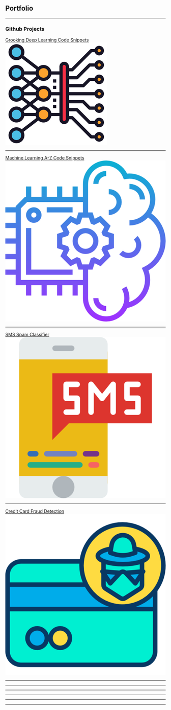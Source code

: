 ## Portfolio

---

### Github Projects

[Grooking Deep Learning Code Snippets](https://github.com/siddhesh1598/GrookingDeepLearning)
<img src="images/Grooking_Deep_Learning.png?raw=true"/>

---

[Machine Learning A-Z Code Snippets](https://github.com/siddhesh1598/MachineLearningAtoZ)
<img src="images/Machine_Learning_A-Z.png?raw=true"/>

---

[SMS Spam Classifier](https://github.com/siddhesh1598/SMS_Spam_Classifier)
<img src="images/SMS_Fraud_Detection.png?raw=true"/>

---

[Credit Card Fraud Detection](https://github.com/siddhesh1598/Credit_Card_Fraud_Detection)
<img src="images/Credit_Card_Fraud_Detection.png?raw=true"/>

---


---
<!-- [Project 2 Title](/pdf/sample_presentation.pdf)
<img src="images/dummy_thumbnail.jpg?raw=true"/> -->

---
<!-- [Project 3 Title](http://example.com/)
<img src="images/dummy_thumbnail.jpg?raw=true"/> -->

---
 
<!-- ### Category Name 2 -->

<!-- - [Project 1 Title](http://example.com/)
- [Project 2 Title](http://example.com/)
- [Project 3 Title](http://example.com/)
- [Project 4 Title](http://example.com/)
- [Project 5 Title](http://example.com/) -->

---




---
<!-- <p style="font-size:11px">Page template forked from <a href="https://github.com/evanca/quick-portfolio">evanca</a></p> -->
<!-- Remove above link if you don't want to attibute -->
